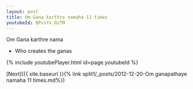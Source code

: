 ```yaml
---
layout: post
title: Om Gana karthre namaha 11 times
youtubeId: BPvsYx_OzTM
---
```

 
 
Om Gana karthre nama 
 
 -  Who creates the ganas 
 
  
 
  
 
 
 
 
 
 


{% include youtubePlayer.html id=page.youtubeId %}
 
[Next]({{ site.baseurl }}{% link  split1/_posts/2012-12-20-Om ganapathaye namaha 11 times.md%})
 
